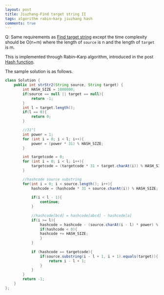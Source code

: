 ```yaml
---
layout: post
title: Jiuzhang-Find target string II
tags: algorithm rabin–karp jiuzhang hash
comments: true
---
```


Q: Same requirements as [Find target string]({{site.baseurl}}/2017/04/20/algorithm-findTargetStr.html) except the time complexity should be O(n+m) where the length of `source` is n and the length of `target` is m.  

This is implemented through Rabin–Karp algorithm, introduced in the post [Hash function]({{site.baseurl}}/2017/04/25/algorithm-hashFunction.html).

The sample solution is as follows.

```java
class Solution {
    public int strStr2(String source, String target) {
        int HASH_SIZE = 1000000;
        if(source == null || target == null){
            return -1;
        }
        int l = target.length();
        if(l == 0){
            return 0;
        }

        //31^l
        int power = 1;
        for (int i = 0; i < l; i++){
            power = (power * 31) % HASH_SIZE;
        }

        int targetcode = 0;
        for (int i = 0; i < l; i++){
            targetcode = (targetcode * 31 + target.charAt(i)) % HASH_SIZE
        }

        //hashcode source substring
        for(int i = 0; i < source.length(); i++){
            hashcode = (hashcode * 31 + source.charAt(i)) % HASH_SIZE;
            
            if(i < l - 1){
                continue;
            }
            
            //hashcode[bcd] = hashcode[abcd] - hashcode[a]
            if(i >= l){
                hashcode = hashcode - (source.charAt(i - l) * power) % HASH_SIZE;
                if(hashcode < 0){
                hashcode += HASH_SIZE;
                }
            }
            
            if (hashcode == targetcode){
                if(source.substring(i - l + 1, i + 1).equals(target)){
                    return i - l + 1;
                }
            }
        }
        return -1;
    }
};
```
